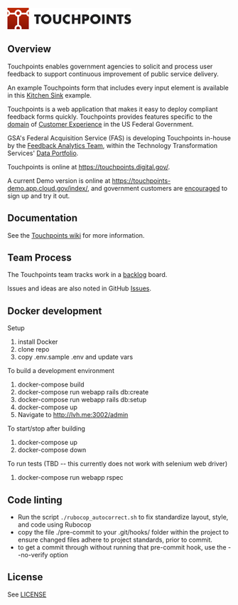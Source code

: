 ![Touchpoints Logo](https://github.com/GSA/touchpoints/blob/main/app/assets/images/touchpoints-logo-@2x.png?raw=true)

## Overview

Touchpoints enables government agencies
to solicit and process user feedback to
support continuous improvement of public service delivery.

An example Touchpoints form that includes every input element
is available in this
[Kitchen Sink](https://touchpoints.app.cloud.gov/touchpoints/34d93e4e/submit)
example.

Touchpoints is a web application
that makes it easy to deploy
compliant feedback forms quickly.
Touchpoints provides features specific to the
[domain](https://en.wikipedia.org/wiki/Domain-driven_design/) of
[Customer Experience](https://www.performance.gov/cx/)
in the US Federal Government.

GSA's Federal Acquisition Service (FAS) is developing Touchpoints in-house by the
[Feedback Analytics Team](mailto:feedback-analytics@gsa.gov),
within the Technology Transformation Services'
[Data Portfolio](https://www.gsa.gov/about-us/organization/federal-acquisition-service/technology-transformation-services/tts-solutions#data).

Touchpoints is online at <https://touchpoints.digital.gov/>.

A current Demo version is online at <https://touchpoints-demo.app.cloud.gov/index/>,
and government customers are [encouraged](https://github.com/GSA/touchpoints/wiki/Touchpoints-Demo-Environment/) to sign up and try it out.

## Documentation

See the [Touchpoints wiki](https://github.com/gsa/touchpoints/wiki) for more information.

## Team Process

The Touchpoints team tracks work in a [backlog](https://en.wikipedia.org/wiki/Kanban) board.

Issues and ideas are also noted in GitHub [Issues](https://github.com/gsa/touchpoints/issues).

## Docker development

Setup

1. install Docker
2. clone repo
3. copy .env.sample .env and update vars

To build a development environment

1. docker-compose build
2. docker-compose run webapp rails db:create
3. docker-compose run webapp rails db:setup
4. docker-compose up
5. Navigate to http://lvh.me:3002/admin

To start/stop after building
1. docker-compose up
2. docker-compose down

To run tests (TBD -- this currently does not work with selenium web driver)
1. docker-compose run webapp rspec

## Code linting
- Run the script `./rubocop_autocorrect.sh` to fix standardize layout, style, and code using Rubocop
- copy the file ./pre-commit to your .git/hooks/ folder within the project to ensure changed files adhere to project standards, prior to commit.
- to get a commit through without running that pre-commit hook, use the --no-verify option

## License

See [LICENSE](LICENSE.md)
